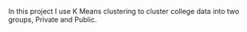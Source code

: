 In this project I use K Means clustering to cluster college data into two groups, Private and Public.
